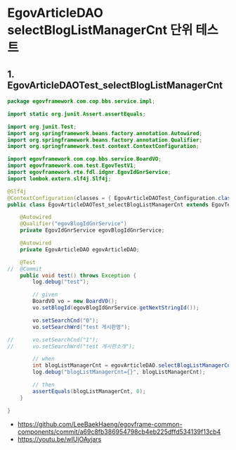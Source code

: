 # EgovArticleDAO selectBlogListManagerCnt 단위 테스트

## 1. EgovArticleDAOTest_selectBlogListManagerCnt

```java
package egovframework.com.cop.bbs.service.impl;

import static org.junit.Assert.assertEquals;

import org.junit.Test;
import org.springframework.beans.factory.annotation.Autowired;
import org.springframework.beans.factory.annotation.Qualifier;
import org.springframework.test.context.ContextConfiguration;

import egovframework.com.cop.bbs.service.BoardVO;
import egovframework.com.test.EgovTestV1;
import egovframework.rte.fdl.idgnr.EgovIdGnrService;
import lombok.extern.slf4j.Slf4j;

@Slf4j
@ContextConfiguration(classes = { EgovArticleDAOTest_Configuration.class })
public class EgovArticleDAOTest_selectBlogListManagerCnt extends EgovTestV1 {

	@Autowired
	@Qualifier("egovBlogIdGnrService")
	private EgovIdGnrService egovBlogIdGnrService;

	@Autowired
	private EgovArticleDAO egovArticleDAO;

	@Test
//	@Commit
	public void test() throws Exception {
		log.debug("test");

		// given
		BoardVO vo = new BoardVO();
		vo.setBlogId(egovBlogIdGnrService.getNextStringId());

		vo.setSearchCnd("0");
		vo.setSearchWrd("test 게시판명");

//		vo.setSearchCnd("1");
//		vo.setSearchWrd("test 게시판소개");

		// when
		int blogListManagerCnt = egovArticleDAO.selectBlogListManagerCnt(vo);
		log.debug("blogListManagerCnt={}", blogListManagerCnt);

		// then
		assertEquals(blogListManagerCnt, 0);
	}

}
```

- https://github.com/LeeBaekHaeng/egovframe-common-components/commit/a69c8fb386954798cb4eb225dffd534139f13cb4
- https://youtu.be/wIUjOAyjars
